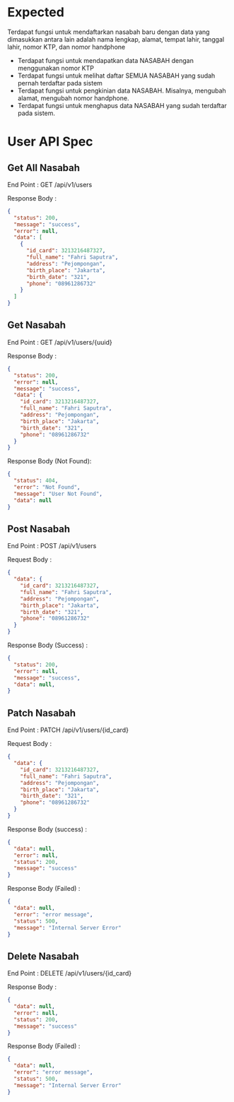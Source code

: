 # Expected
Terdapat fungsi untuk mendaftarkan nasabah baru dengan data yang dimasukkan
antara lain adalah nama lengkap, alamat, tempat lahir, tanggal lahir, nomor KTP, dan
nomor handphone
- Terdapat fungsi untuk mendapatkan data NASABAH dengan menggunakan nomor KTP
- Terdapat fungsi untuk melihat daftar SEMUA NASABAH yang sudah pernah terdaftar
  pada sistem
- Terdapat fungsi untuk pengkinian data NASABAH. Misalnya, mengubah alamat,
  mengubah nomor handphone.
- Terdapat fungsi untuk menghapus data NASABAH yang sudah terdaftar pada sistem.

# User API Spec

## Get All Nasabah

End Point : GET /api/v1/users

Response Body :

```json
{
  "status": 200,
  "message": "success",
  "error": null,
  "data": [
    {
      "id_card": 3213216487327,
      "full_name": "Fahri Saputra",
      "address": "Pejompongan",
      "birth_place": "Jakarta",
      "birth_date": "321",
      "phone": "08961286732"
    }
  ]
}
```

## Get Nasabah

End Point : GET /api/v1/users/{uuid}

Response Body :

```json
{
  "status": 200,
  "error": null,
  "message": "success",
  "data": {
    "id_card": 3213216487327,
    "full_name": "Fahri Saputra",
    "address": "Pejompongan",
    "birth_place": "Jakarta",
    "birth_date": "321",
    "phone": "08961286732"
  }
}
```

Response Body (Not Found):

```json
{
  "status": 404,
  "error": "Not Found",
  "message": "User Not Found",
  "data": null
}
```

## Post Nasabah

End Point : POST /api/v1/users

Request Body :

```json
{
  "data": {
    "id_card": 3213216487327,
    "full_name": "Fahri Saputra",
    "address": "Pejompongan",
    "birth_place": "Jakarta",
    "birth_date": "321",
    "phone": "08961286732"
  }
}
```

Response Body (Success) :

```json
{
  "status": 200,
  "error": null,
  "message": "success",
  "data": null,
}
```

## Patch Nasabah

End Point : PATCH /api/v1/users/{id_card}

Request Body :

```json
{
  "data": {
    "id_card": 3213216487327,
    "full_name": "Fahri Saputra",
    "address": "Pejompongan",
    "birth_place": "Jakarta",
    "birth_date": "321",
    "phone": "08961286732"
  }
}
```

Response Body (success) :

```json
{
  "data": null,
  "error": null,
  "status": 200,
  "message": "success"
}
```

Response Body (Failed) :

```json
{
  "data": null,
  "error": "error message",
  "status": 500,
  "message": "Internal Server Error"
}
```

## Delete Nasabah

End Point : DELETE /api/v1/users/{id_card}

Response Body : 

```json 
{
  "data": null,
  "error": null,
  "status": 200,
  "message": "success"
}
```

Response Body (Failed) :

```json
{
  "data": null,
  "error": "error message",
  "status": 500,
  "message": "Internal Server Error"
}
```



